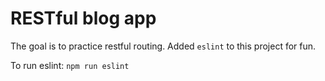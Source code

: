 # RESTful blog app

The goal is to practice restful routing. Added `eslint` to this project for fun.

To run eslint: `npm run eslint`